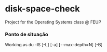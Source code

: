 # disk-space-check
Project for the Operating Systems class @ FEUP

### Ponto de situação
Working as du  -lS  [-L]  [-a]  [--max-depth=N] [-B]
